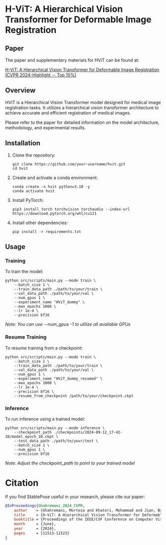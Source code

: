 # H-ViT: A Hierarchical Vision Transformer for Deformable Image Registration

## Paper

The paper and supplementary materials for HViT can be found at:

[H-ViT: A Hierarchical Vision Transformer for Deformable Image Registration (CVPR 2024-Highlight -- Top 10%)](https://openaccess.thecvf.com/content/CVPR2024/html/Ghahremani_H-ViT_A_Hierarchical_Vision_Transformer_for_Deformable_Image_Registration_CVPR_2024_paper.html)


## Overview
HViT is a Hierarchical Vision Transformer model designed for medical image registration tasks. It utilizes a hierarchical vision transformer architecture to achieve accurate and efficient registration of medical images.

Please refer to the paper for detailed information on the model architecture, methodology, and experimental results.

## Installation
1. Clone the repository:
   ```
   git clone https://github.com/your-username/hvit.git
   cd hvit
   ```

2. Create and activate a conda environment:
   ```
   conda create -n hvit python=3.10 -y
   conda activate hvit
   ```

3. Install PyTorch:
   ```
   pip3 install torch torchvision torchaudio --index-url https://download.pytorch.org/whl/cu121
   ```

4. Install other dependencies:
   ```
   pip install -r requirements.txt
   ```

## Usage
### Training
To train the model:

```
python src/scripts/main.py --mode train \
    --batch_size 1 \
    --train_data_path ./path/to/your/train \
    --val_data_path ./path/to/your/val \
    --num_gpus 1 \
    --experiment_name "HViT_dummy" \
    --max_epochs 1000 \
    --lr 1e-4 \
    --precision bf16
```

*Note: You can use --num_gpus -1 to utilize all available GPUs*

### Resume Training
To resume training from a checkpoint:

```
python src/scripts/main.py --mode train \
    --batch_size 1 \
    --train_data_path ./path/to/your/train \
    --val_data_path ./path/to/your/val \
    --num_gpus 1 \
    --experiment_name "HViT_dummy_resumed" \
    --max_epochs 1000 \
    --lr 1e-4 \
    --precision bf16 \
    --resume_from_checkpoint /path/to/your/checkpoint.ckpt
```

### Inference
To run inference using a trained model:

```
python src/scripts/main.py --mode inference \
    --checkpoint_path ./checkpoints/2024-09-12_17-42-10/model_epoch_10.ckpt \
    --test_data_path ./path/to/your/test \
    --batch_size 1 \
    --num_gpus 1 \
    --precision bf16
```

*Note: Adjust the checkpoint_path to point to your trained model*




# Citation

If you find StablePose useful in your research, please cite our paper:

```bibtex
@InProceedings{Ghahremani_2024_CVPR,
    author    = {Ghahremani, Morteza and Khateri, Mohammad and Jian, Bailiang and Wiestler, Benedikt and Adeli, Ehsan and Wachinger, Christian},
    title     = {H-ViT: A Hierarchical Vision Transformer for Deformable Image Registration},
    booktitle = {Proceedings of the IEEE/CVF Conference on Computer Vision and Pattern Recognition (CVPR)},
    month     = {June},
    year      = {2024},
    pages     = {11513-11523}
}
```

